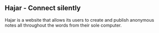 ## Hajar - Connect silently

Hajar is a website that allows its users to create and publish anonymous notes all throughout the words from their sole computer.
